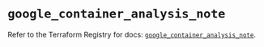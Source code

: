 # `google_container_analysis_note`

Refer to the Terraform Registry for docs: [`google_container_analysis_note`](https://registry.terraform.io/providers/hashicorp/google/5.15.0/docs/resources/container_analysis_note).
